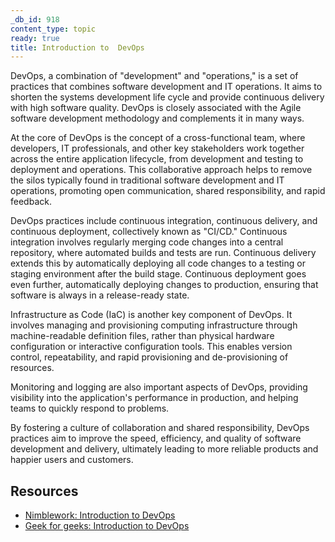 ```yaml
---
_db_id: 918
content_type: topic
ready: true
title: Introduction to  DevOps
---
```


DevOps, a combination of "development" and "operations," is a set of practices that combines software development and IT operations. It aims to shorten the systems development life cycle and provide continuous delivery with high software quality. DevOps is closely associated with the Agile software development methodology and complements it in many ways.

At the core of DevOps is the concept of a cross-functional team, where developers, IT professionals, and other key stakeholders work together across the entire application lifecycle, from development and testing to deployment and operations. This collaborative approach helps to remove the silos typically found in traditional software development and IT operations, promoting open communication, shared responsibility, and rapid feedback.

DevOps practices include continuous integration, continuous delivery, and continuous deployment, collectively known as "CI/CD." Continuous integration involves regularly merging code changes into a central repository, where automated builds and tests are run. Continuous delivery extends this by automatically deploying all code changes to a testing or staging environment after the build stage. Continuous deployment goes even further, automatically deploying changes to production, ensuring that software is always in a release-ready state.

Infrastructure as Code (IaC) is another key component of DevOps. It involves managing and provisioning computing infrastructure through machine-readable definition files, rather than physical hardware configuration or interactive configuration tools. This enables version control, repeatability, and rapid provisioning and de-provisioning of resources.

Monitoring and logging are also important aspects of DevOps, providing visibility into the application's performance in production, and helping teams to quickly respond to problems.

By fostering a culture of collaboration and shared responsibility, DevOps practices aim to improve the speed, efficiency, and quality of software development and delivery, ultimately leading to more reliable products and happier users and customers.

## Resources 

- [Nimblework: Introduction to DevOps](https://www.nimblework.com/blog/introduction-to-devops/)
- [Geek for geeks: Introduction to DevOps](https://www.geeksforgeeks.org/introduction-to-devops/)
